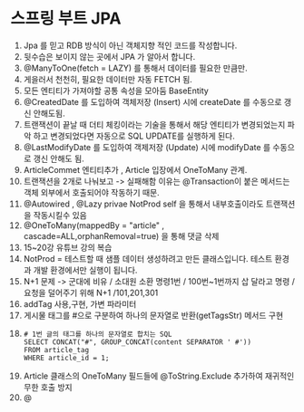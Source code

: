 # 스프링 부트 JPA

1. Jpa 를 믿고 RDB 방식이 아닌 객체지향 적인 코드를 작성합니다.
2. 뒷수습은 보이지 않는 곳에서 JPA 가 알아서 합니다. 
3. @ManyToOne(fetch = LAZY) 를 통해서 데이터를 필요한 만큼만.
4. 게을러서 천천히, 필요한 데이터만 자동 FETCH 됨.
5. 모든 엔티티가 가져야할 공통 속성을 모아둠 BaseEntity
6. @CreatedDate 를 도입하여 객체저장 (Insert) 시에 createDate 를 수동으로 갱신 안해도됨. 
7. 트랜잭션이 끝날 때 더티 체킹이라는 기술을 통해서 해당 엔티티가 변경되었는지 파악 하고 변경되었다면 자동으로 SQL UPDATE를 실행하게 된다.
8. @LastModifyDate 를 도입하여 객제저장 (Update) 시에 modifyDate 를 수동으로 갱신 안해도 됨.
9. ArticleCommet 엔티티추가 , Article 입장에서 OneToMany 관계.
10. 트랜잭션을 2개로 나눠보고 -> 실패해함 이유는 @Transaction이 붙은 메서드는 객체 외부에서 호출되어야 작동하기 때문.
11. @Autowired , @Lazy privae NotProd self 을 통해서 내부호출이라도 트랜잭션을 작동시킬수 있음 
12. @OneToMany(mappedBy = "article" , cascade=ALL,orphanRemoval=true) 을 통해 댓글 삭제
13. 15~20강 유튜브 강의 복습 
14. NotProd = 테스트할 때 샘플 데이터 생성하려고 만든 클래스입니다.
    테스트 환경과 개발 환경에서만 실행이 됩니다.
15. N+1 문제 -> 군대에 비유 / 소대원 소환 명령1번 / 100번~1번까지 삽 달라고 명령 / 요청을 덜어주기 위해 N+1 /101,201,301
16. addTag 사용,구현, 가변 파라미터
17. 게시물 태그를 #으로 구분하여 하나의 문자열로 반환(getTagsStr) 메서드 구현
18. ```
    # 1번 글의 태그를 하나의 문자열로 합치는 SQL
    SELECT CONCAT("#", GROUP_CONCAT(content SEPARATOR ' #'))
    FROM article_tag
    WHERE article_id = 1;
    ```
19. Article 클래스의 OneToMany 필드들에 @ToString.Exclude 추가하여 재귀적인 무한 호출 방지 
20. @